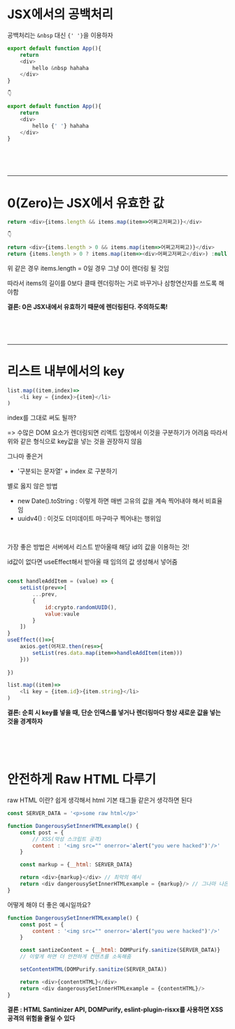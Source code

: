 # JSX에서의 공백처리

공백처리는 `&nbsp` 대신 `{' '}`을 이용하자

```javascript
export default function App(){
    return 
    <div>
        hello &nbsp hahaha
    </div>
}

👇

export default function App(){
    return 
    <div>
        hello {' '} hahaha
    </div>
}
```

&nbsp;

&nbsp;
***
# 0(Zero)는 JSX에서 유효한 값
```javascript
return <div>{items.length && items.map(item=>어쩌고저쩌고)}</div>

👇

return <div>{items.length > 0 && items.map(item=>어쩌고저쩌고)}</div>
return {items.length > 0 ? items.map(item=><div>어쩌고저쩌고</div>) :null}
```

위 같은 경우 items.length = 0일 경우  그냥 0이 렌더링 될 것임

따라서 items의 길이를 0보다 클때 렌더링하는 거로 바꾸거나 삼항연산자를 쓰도록 해야함

**결론: 0은 JSX내에서 유효하기 때문에 렌더링된다. 주의하도록!**



&nbsp;

&nbsp;
***
# 리스트 내부에서의 key

```javascript
list.map((item,index)=>
    <li key = {index}>{item}</li>
)
```

index를 그대로 써도 될까?

=> 수많은 DOM 요소가 렌더링되면 리액트 입장에서 이것을 구분하기가 어려움 따라서 위와 같은 형식으로 key값을 넣는 것을 권장하지 않음

그나마 좋은거
- '구분되는 문자열' + index 로 구분하기

별로 옳지 않은 방법
- new Date().toString : 이렇게 하면 매번 고유의 값을 계속 찍어내야 해서 비효율임
- uuidv4() : 이것도 더미데이트 마구마구 찍어내는 행위임

&nbsp;

가장 좋은 방법은 서버에서 리스트 받아올때 해당 id의 값을 이용하는 것!

id값이 없다면 useEffect해서 받아올 때 임의의 값 생성해서 넣어줌



```javascript

const handleAddItem = (value) => {
    setList(prev=>[
        ...prev,
        {
            id:crypto.randomUUID(),
            value:vaule
        }
    ])
}
useEffect(()=>{
    axios.get(어저꼬.then(res=>{
        setList(res.data.map(item=>handleAddItem(item)))
    }))
    
})

list.map((item)=>
    <li key = {item.id}>{item.string}</li>
)
```

**결론: 순회 시 key를 넣을 때, 단순 인덱스를 넣거나 렌더링마다 항상 새로운 값을 넣는 것을 경계하자**

&nbsp;

&nbsp;

# 안전하게 Raw HTML 다루기

raw HTML 이란? 쉽게 생각해서 html 기본 태그들 같은거 생각하면 된다

```javascript
const SERVER_DATA = '<p>some raw html</p>'

function DangerousySetInnerHTMLexample() {
    const post = {
        // XSS(악성 스크립트 공격)
        content : '<img src="" onerror='alert("you were hacked")'/>'
    }

    const markup = {__html: SERVER_DATA}

    return <div>{markup}</div> // 최악의 예시
    return <div dangerousySetInnerHTMLexample = {markup}/> // 그나마 나은 예시
}

```

어떻게 해야 더 좋은 예시일까요?

```javascript
function DangerousySetInnerHTMLexample() {
    const post = {
        content : '<img src="" onerror='alert("you were hacked")'/>'
    }

    const santizeContent = {__html: DOMPurify.sanitize(SERVER_DATA)}
    // 이렇게 하면 더 안전하게 컨텐츠를 소독해줌

    setContentHTML(DOMPurify.sanitize(SERVER_DATA))

    return <div>{contentHTML}</div> 
    return <div dangerousySetInnerHTMLexample = {contentHTML}/> 
}
```

**결론 : HTML Santinizer API, DOMPurify, eslint-plugin-risxx를 사용하면 XSS 공격의 위험을 줄일 수 있다**